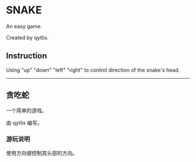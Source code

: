 # SNAKE

An easy game.

Created by qytlix.

## Instruction

Using "up" "down" "left" "right" to control direction of the snake's head.

---

## 贪吃蛇

一个简单的游戏。

由 qytlix 编写。

### 游玩说明

使用方向键控制其头部的方向。
